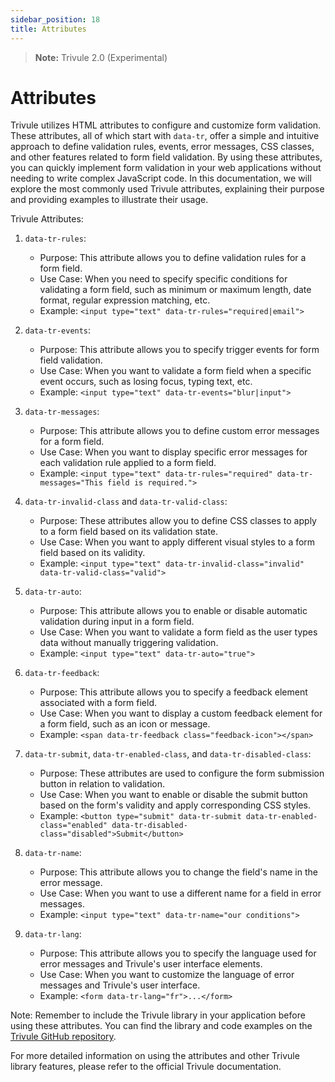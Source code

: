 ```yaml
---
sidebar_position: 18
title: Attributes
---
```

> **Note:** Trivule 2.0 (Experimental)

# Attributes

Trivule utilizes HTML attributes to configure and customize form validation. These attributes, all of which start with `data-tr`, offer a simple and intuitive approach to define validation rules, events, error messages, CSS classes, and other features related to form field validation. By using these attributes, you can quickly implement form validation in your web applications without needing to write complex JavaScript code. In this documentation, we will explore the most commonly used Trivule attributes, explaining their purpose and providing examples to illustrate their usage.

Trivule Attributes:

1. `data-tr-rules`:
   - Purpose: This attribute allows you to define validation rules for a form field.
   - Use Case: When you need to specify specific conditions for validating a form field, such as minimum or maximum length, date format, regular expression matching, etc.
   - Example: `<input type="text" data-tr-rules="required|email">`

2. `data-tr-events`:
   - Purpose: This attribute allows you to specify trigger events for form field validation.
   - Use Case: When you want to validate a form field when a specific event occurs, such as losing focus, typing text, etc.
   - Example: `<input type="text" data-tr-events="blur|input">`

3. `data-tr-messages`:
   - Purpose: This attribute allows you to define custom error messages for a form field.
   - Use Case: When you want to display specific error messages for each validation rule applied to a form field.
   - Example: `<input type="text" data-tr-rules="required" data-tr-messages="This field is required.">`

4. `data-tr-invalid-class` and `data-tr-valid-class`:
   - Purpose: These attributes allow you to define CSS classes to apply to a form field based on its validation state.
   - Use Case: When you want to apply different visual styles to a form field based on its validity.
   - Example: `<input type="text" data-tr-invalid-class="invalid" data-tr-valid-class="valid">`

5. `data-tr-auto`:
   - Purpose: This attribute allows you to enable or disable automatic validation during input in a form field.
   - Use Case: When you want to validate a form field as the user types data without manually triggering validation.
   - Example: `<input type="text" data-tr-auto="true">`

6. `data-tr-feedback`:
   - Purpose: This attribute allows you to specify a feedback element associated with a form field.
   - Use Case: When you want to display a custom feedback element for a form field, such as an icon or message.
   - Example: `<span data-tr-feedback class="feedback-icon"></span>`

7. `data-tr-submit`, `data-tr-enabled-class`, and `data-tr-disabled-class`:
   - Purpose: These attributes are used to configure the form submission button in relation to validation.
   - Use Case: When you want to enable or disable the submit button based on the form's validity and apply corresponding CSS styles.
   - Example: `<button type="submit" data-tr-submit data-tr-enabled-class="enabled" data-tr-disabled-class="disabled">Submit</button>`

8. `data-tr-name`: 
   - Purpose: This attribute allows you to change the field's name in the error message.
   - Use Case: When you want to use a different name for a field in error messages.
   - Example: `<input type="text" data-tr-name="our conditions">`

9. `data-tr-lang`:
   - Purpose: This attribute allows you to specify the language used for error messages and Trivule's user interface elements.
   - Use Case: When you want to customize the language of error messages and Trivule's user interface.
   - Example: `<form data-tr-lang="fr">...</form>`

Note: Remember to include the Trivule library in your application before using these attributes. You can find the library and code examples on the [Trivule GitHub repository](https://github.com/trivule/trivule).

For more detailed information on using the attributes and other Trivule library features, please refer to the official Trivule documentation.